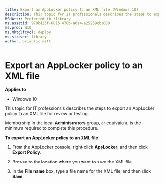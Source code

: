 ```yaml
---
title: Export an AppLocker policy to an XML file (Windows 10)
description: This topic for IT professionals describes the steps to export an AppLocker policy to an XML file for review or testing.
MSHAttr: PreferredLib /library
ms.assetid: 979bd23f-6815-478b-a6a4-a25239cb1080
ms.prod: W10
ms.mktglfcycl: deploy
ms.sitesec: library
author: brianlic-msft
---
```


# Export an AppLocker policy to an XML file


**Applies to**

-   Windows 10

This topic for IT professionals describes the steps to export an AppLocker policy to an XML file for review or testing.

Membership in the local **Administrators** group, or equivalent, is the minimum required to complete this procedure.

**To export an AppLocker policy to an XML file**

1.  From the AppLocker console, right-click **AppLocker**, and then click **Export Policy**.

2.  Browse to the location where you want to save the XML file.

3.  In the **File name** box, type a file name for the XML file, and then click **Save**.

 

 





